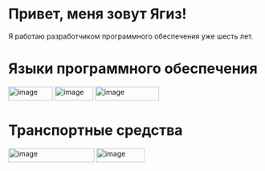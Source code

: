 # Привет, меня зовут Ягиз!

Я работаю разработчиком программного обеспечения уже шесть лет.

# Языки программного обеспечения

<img width="88" height="28" alt="image" src="https://github.com/user-attachments/assets/9e29bcda-76d9-4b31-a780-baa219a407a3" /> <img width="77" height="28" alt="image" src="https://github.com/user-attachments/assets/af856a1f-8e83-4956-a395-ec2e33a91e5b" /> <img width="127" height="28" alt="image" src="https://github.com/user-attachments/assets/c34e26b5-9d50-48ac-af83-7e06b41c5e85" />





# Транспортные средства

<img width="171" height="28" alt="image" src="https://github.com/user-attachments/assets/b2ec6143-dfaf-468b-b035-ff1d96a54e4e" /> <img width="96" height="28" alt="image" src="https://github.com/user-attachments/assets/3b6530d2-e05a-4b1b-a430-b78df82d2d39" />

